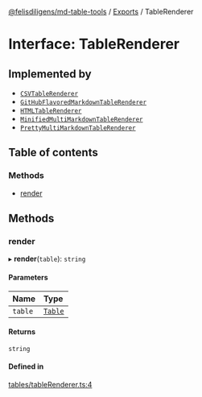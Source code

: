 [@felisdiligens/md-table-tools](../README.md) / [Exports](../modules.md) / TableRenderer

# Interface: TableRenderer

## Implemented by

- [`CSVTableRenderer`](../classes/CSVTableRenderer.md)
- [`GitHubFlavoredMarkdownTableRenderer`](../classes/GitHubFlavoredMarkdownTableRenderer.md)
- [`HTMLTableRenderer`](../classes/HTMLTableRenderer.md)
- [`MinifiedMultiMarkdownTableRenderer`](../classes/MinifiedMultiMarkdownTableRenderer.md)
- [`PrettyMultiMarkdownTableRenderer`](../classes/PrettyMultiMarkdownTableRenderer.md)

## Table of contents

### Methods

- [render](TableRenderer.md#render)

## Methods

### render

▸ **render**(`table`): `string`

#### Parameters

| Name | Type |
| :------ | :------ |
| `table` | [`Table`](../classes/Table.md) |

#### Returns

`string`

#### Defined in

[tables/tableRenderer.ts:4](https://github.com/FelisDiligens/md-table-tools/blob/e0dc98a/src/tables/tableRenderer.ts#L4)
